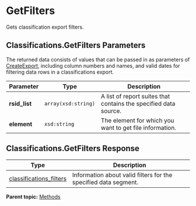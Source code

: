# GetFilters

Gets classification export filters.

## Classifications.GetFilters Parameters

The returned data consists of values that can be passed in as parameters of [CreateExport](r_CreateExport.md#), including column numbers and names, and valid dates for filtering data rows in a classifications export.

|Parameter|Type|Description|
|---------|----|-----------|
| **rsid_list** | `array(xsd:string)` | A list of report suites that contains the specified data source. |
| **element** | `xsd:string` | The element for which you want to get file information. |

## Classifications.GetFilters Response

|Type|Description|
|----|-----------|
| [classifications_filters](../data_types/r_classifications_filters.md#) | Information about valid filters for the specified data segment. |

**Parent topic:** [Methods](../methods/classifications_methods.md)

